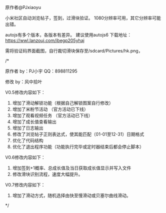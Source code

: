 原作者@PJxiaoyu

小米社区自动浏览帖子，签到，过滑块验证。
1080分辨率可用，其它分辨率可能出错。

autojs有多个版本，各版本有差异。
建议使用autojs6
下载地址：
https://wwl.lanzouj.com/ibegp205yhaj


需将验证码界面截图，自行裁切滑块保存至/sdcard/Pictures/hk.png，


/*

原作者  by：PJ小宇    QQ：898811295

修改    by：风中拾叶



V0.5修改内容如下：
1. 增加了滑动解锁功能（根据自己解锁图案自行修改）
2. 增加了米粉节活动  （官方活动已下线）
3. 增加了观看视频任务  （官方活动已下线）
4. 增加了成长值查看输出
5. 增加了日志输出
6. 修改了浏览帖子正则表达式，使其能匹配（01-01至12-31）日期格式
7. 优化了代码结构 
8. 优化了退出程序功能（功能执行完毕或定时器结束后都会停止脚本）

V0.6修改内容如下：
1. 增加签到+1概率、总成长值及当日获取成长值显示并写入文件
2. 修改滑块识别流程，速度大幅提升。

V0.7修改内容如下：
1. 增加了滑动方式，随机选择由快至慢滑动或贝塞尔曲线滑动。

*/
